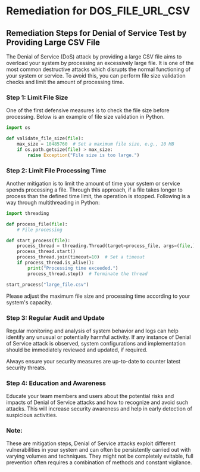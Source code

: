 # Remediation for DOS_FILE_URL_CSV

## Remediation Steps for Denial of Service Test by Providing Large CSV File

The Denial of Service (DoS) attack by providing a large CSV file aims to overload your system by processing an excessively large file. It is one of the most common destructive attacks which disrupts the normal functioning of your system or service. To avoid this, you can perform file size validation checks and limit the amount of processing time.

### Step 1: Limit File Size
One of the first defensive measures is to check the file size before processing. Below is an example of file size validation in Python.

```python
import os

def validate_file_size(file):
    max_size = 10485760  # Set a maximum file size, e.g., 10 MB
    if os.path.getsize(file) > max_size:
        raise Exception("File size is too large.")
```

### Step 2: Limit File Processing Time

Another mitigation is to limit the amount of time your system or service spends processing a file. Through this approach, if a file takes longer to process than the defined time limit, the operation is stopped. Following is a way through multithreading in Python:

```python
import threading

def process_file(file):
    # File processing

def start_process(file):
    process_thread = threading.Thread(target=process_file, args=(file,))
    process_thread.start()
    process_thread.join(timeout=10)  # Set a timeout
    if process_thread.is_alive():
        print("Processing time exceeded.")
        process_thread.stop()  # Terminate the thread

start_process("large_file.csv")
```
Please adjust the maximum file size and processing time according to your system's capacity.

### Step 3: Regular Audit and Update

Regular monitoring and analysis of system behavior and logs can help identify any unusual or potentially harmful activity. If any instance of Denial of Service attack is observed, system configurations and implementation should be immediately reviewed and updated, if required. 

Always ensure your security measures are up-to-date to counter latest security threats. 

### Step 4: Education and Awareness

Educate your team members and users about the potential risks and impacts of Denial of Service attacks and how to recognize and avoid such attacks. This will increase security awareness and help in early detection of suspicious activities.

### Note: 
These are mitigation steps, Denial of Service attacks exploit different vulnerabilities in your system and can often be persistently carried out with varying volumes and techniques. They might not be completely evitable, full prevention often requires a combination of methods and constant vigilance.